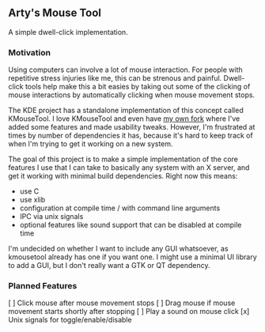 ## Arty's Mouse Tool

A simple dwell-click implementation.


### Motivation

Using computers can involve a lot of mouse interaction. For people with repetitive stress injuries like me, this can be strenous and painful. Dwell-click tools help make this a bit easies by taking out some of the clicking of mouse interactions by automatically clicking when mouse movement stops. 

The KDE project has a standalone implementation of this concept called KMouseTool. I love KMouseTool and even have [my own fork](https://github.com/faithanalog/kmousetool) where I've added some features and made usability tweaks. However, I'm frustrated at times by number of dependencies it has, because it's hard to keep track of when I'm trying to get it working on a new system.

The goal of this project is to make a simple implementation of the core features I use that I can take to basically any system with an X server, and get it working with minimal build dependencies. Right now this means:

  - use C
  - use xlib
  - configuration at compile time / with command line arguments
  - IPC via unix signals
  - optional features like sound support that can be disabled at compile time

I'm undecided on whether I want to include any GUI whatsoever, as kmousetool already has one if you want one. I might use a minimal UI library to add a GUI, but I don't really want a GTK or QT dependency.


### Planned Features

  [ ] Click mouse after mouse movement stops
  [ ] Drag mouse if mouse movement starts shortly after stopping
  [ ] Play a sound on mouse click
  [x] Unix signals for toggle/enable/disable
